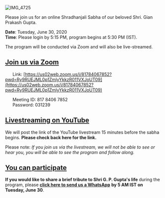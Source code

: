 ![IMG_4725](https://user-images.githubusercontent.com/67522996/85935968-548f4e00-b8c4-11ea-8b4f-802f82fea4ac.jpeg)

Please join us for an online Shradhanjali Sabha of our beloved Shri. Gian Prakash Gupta. 

**Date**: Tuesday, June 30, 2020  
**Time**: Please login by 5:15 PM, program begins at 5:30 PM (IST).

The program will be conducted via Zoom and will also be live-streamed.


## [Join us via Zoom](https://us02web.zoom.us/j/81784067852?pwd=Ry9RUEJML0p1ZmlyYkkzR011VXJoUT09)

&nbsp;&nbsp;&nbsp;&nbsp;&nbsp;&nbsp;Link: [https://us02web.zoom.us/j/81784067852?pwd=Ry9RUEJML0p1ZmlyYkkzR011VXJoUT09](https://us02web.zoom.us/j/81784067852?pwd=Ry9RUEJML0p1ZmlyYkkzR011VXJoUT09)  

&nbsp;&nbsp;&nbsp;&nbsp;&nbsp;&nbsp;Meeting ID: 817 8406 7852  
&nbsp;&nbsp;&nbsp;&nbsp;&nbsp;&nbsp;Password: 031239  

## [Livestreaming on YouTube](./)

We will post the link of the YouTube livestream 15 minutes before the sabha begins. **Please check back here for the link.**

Please note: *If you join us via the livestream, we will not be able to see or hear you, you will be able to see the program and follow along.*

## [You can participate](https://wa.me/14086806572?text=Hi%2C+I+would+like+to+speak+at+the+Sradhanjali+Sabha+for+Shri.+G.+P.+Gupta.+)

**If you would like to share a brief tribute to Shri G. P. Gupta's life** during the program, please [__click here to send us a WhatsApp__](https://wa.me/14086806572?text=Hi%2C+I+would+like+to+speak+at+the+Sradhanjali+Sabha+for+Shri.+G.+P.+Gupta.+) **by 5 AM IST on Tuesday, June 30**. 

